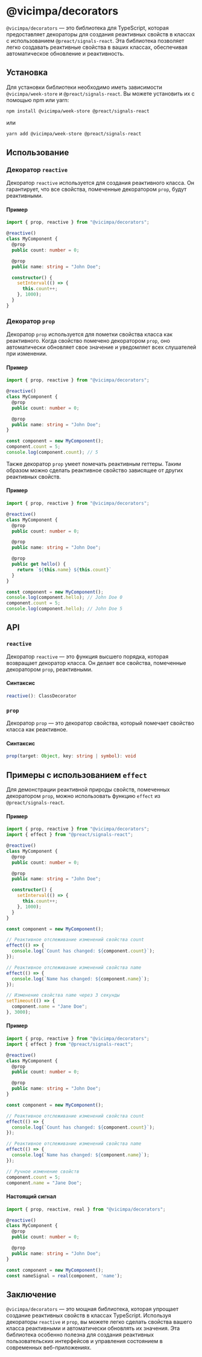 # @vicimpa/decorators

`@vicimpa/decorators` — это библиотека для TypeScript, которая предоставляет
декораторы для создания реактивных свойств в классах с использованием
`@preact/signals-react`. Эта библиотека позволяет легко создавать реактивные
свойства в ваших классах, обеспечивая автоматическое обновление и реактивность.

## Установка

Для установки библиотеки необходимо иметь зависимости `@vicimpa/week-store` и
`@preact/signals-react`. Вы можете установить их с помощью npm или yarn:

```bash
npm install @vicimpa/week-store @preact/signals-react
```

или

```bash
yarn add @vicimpa/week-store @preact/signals-react
```

## Использование

### Декоратор `reactive`

Декоратор `reactive` используется для создания реактивного класса. Он
гарантирует, что все свойства, помеченные декоратором `prop`, будут реактивными.

#### Пример

```ts
import { prop, reactive } from "@vicimpa/decorators";

@reactive()
class MyComponent {
  @prop
  public count: number = 0;

  @prop
  public name: string = "John Doe";

  constructor() {
    setInterval(() => {
      this.count++;
    }, 1000);
  }
}
```

### Декоратор `prop`

Декоратор `prop` используется для пометки свойства класса как реактивного. Когда
свойство помечено декоратором `prop`, оно автоматически обновляет свое значение
и уведомляет всех слушателей при изменении.

#### Пример

```ts
import { prop, reactive } from "@vicimpa/decorators";

@reactive()
class MyComponent {
  @prop
  public count: number = 0;

  @prop
  public name: string = "John Doe";
}

const component = new MyComponent();
component.count = 5;
console.log(component.count); // 5
```

Также декоратор `prop` умеет помечать реактивным геттеры. Таким образом можно сделать реактивное свойство зависящее от других реактивных свойств.

#### Пример

```ts
import { prop, reactive } from "@vicimpa/decorators";

@reactive()
class MyComponent {
  @prop
  public count: number = 0;

  @prop
  public name: string = "John Doe";

  @prop
  public get hello() {
    return `${this.name} ${this.count}`
  }
}

const component = new MyComponent();
console.log(component.hello); // John Doe 0
component.count = 5;
console.log(component.hello); // John Doe 5
```

## API

### `reactive`

Декоратор `reactive` — это функция высшего порядка, которая возвращает декоратор
класса. Он делает все свойства, помеченные декоратором `prop`, реактивными.

#### Синтаксис

```ts
reactive(): ClassDecorator
```

### `prop`

Декоратор `prop` — это декоратор свойства, который помечает свойство класса как
реактивное.

#### Синтаксис

```ts
prop(target: Object, key: string | symbol): void
```

## Примеры с использованием `effect`

Для демонстрации реактивной природы свойств, помеченных декоратором `prop`,
можно использовать функцию `effect` из `@preact/signals-react`.

#### Пример

```ts
import { prop, reactive } from "@vicimpa/decorators";
import { effect } from "@preact/signals-react";

@reactive()
class MyComponent {
  @prop
  public count: number = 0;

  @prop
  public name: string = "John Doe";

  constructor() {
    setInterval(() => {
      this.count++;
    }, 1000);
  }
}

const component = new MyComponent();

// Реактивное отслеживание изменений свойства count
effect(() => {
  console.log(`Count has changed: ${component.count}`);
});

// Реактивное отслеживание изменений свойства name
effect(() => {
  console.log(`Name has changed: ${component.name}`);
});

// Изменение свойства name через 3 секунды
setTimeout(() => {
  component.name = "Jane Doe";
}, 3000);
```

#### Пример

```ts
import { prop, reactive } from "@vicimpa/decorators";
import { effect } from "@preact/signals-react";

@reactive()
class MyComponent {
  @prop
  public count: number = 0;

  @prop
  public name: string = "John Doe";
}

const component = new MyComponent();

// Реактивное отслеживание изменений свойства count
effect(() => {
  console.log(`Count has changed: ${component.count}`);
});

// Реактивное отслеживание изменений свойства name
effect(() => {
  console.log(`Name has changed: ${component.name}`);
});

// Ручное изменение свойств
component.count = 5;
component.name = "Jane Doe";
```

#### Настоящий сигнал

```ts
import { prop, reactive, real } from "@vicimpa/decorators";

@reactive()
class MyComponent {
  @prop
  public count: number = 0;

  @prop
  public name: string = "John Doe";
}

const component = new MyComponent();
const nameSignal = real(component, 'name');
```

## Заключение

`@vicimpa/decorators` — это мощная библиотека, которая упрощает создание
реактивных свойств в классах TypeScript. Используя декораторы `reactive` и
`prop`, вы можете легко сделать свойства вашего класса реактивными и
автоматически обновлять их значения. Эта библиотека особенно полезна для
создания реактивных пользовательских интерфейсов и управления состоянием в
современных веб-приложениях.
